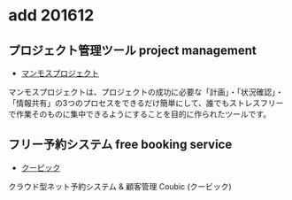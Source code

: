 

# add 201612


## プロジェクト管理ツール project management

- [マンモスプロジェクト](http://mmth.pro/)


マンモスプロジェクトは、プロジェクトの成功に必要な「計画」・「状況確認」・「情報共有」の3つのプロセスをできるだけ簡単にして、誰でもストレスフリーで作業そのものに集中できるようにすることを目的に作られたツールです。




## フリー予約システム free booking service

- [クーピック](https://coubic.com/?hl=ja)

クラウド型ネット予約システム & 顧客管理 Coubic (クービック)

